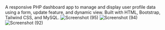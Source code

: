 A responsive PHP dashboard app to manage and display user profile data using a form, update feature, and dynamic view. Built with HTML, Bootstrap, Tailwind CSS, and MySQL.
![Screenshot (95)](https://github.com/user-attachments/assets/5ef5205a-7900-4c04-8312-10f57bef34cf)
![Screenshot (94)](https://github.com/user-attachments/assets/bfef8f9c-dc0b-46b2-8b09-0c7ce7ebca6e)
![Screenshot (92)](https://github.com/user-attachments/assets/93f23bc8-a8be-4609-b02a-3df659ed9463)
